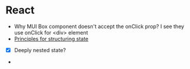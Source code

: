 # React

- Why MUI Box component doesn't accept the onClick prop? I see they use onClick for &lt;div&gt; element
- [Principles for structuring state](https://react.dev/learn/choosing-the-state-structure)
- [x] Deeply nested state? 
- 